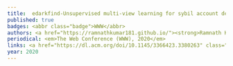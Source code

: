 ```yaml
---
title: 	edarkfind-Unsupervised multi-view learning for sybil account detection
published: true
badges: <abbr class="badge">WWW</abbr>
authors: <a href="https://ramnathkumar181.github.io/"><strong>Ramnath Kumar</strong></a>, <a href="https://shwetanlp.github.io/">Shweta Yadav</a>, <a href="https://chs.asu.edu/path-pattern-not-set/isearch-profile-14248">Raminta Daniulaityte</a>, <a href="https://mahidol.academia.edu/FrancoisLamy">Francois Lamy</a>, <a href="http://cecs.wright.edu/people/faculty/tkprasad/index.html">Krishnaprasad Thirunarayan</a>, <a href = "https://research.cec.sc.edu/aii/people/usha-lokala">Usha Lokala</a>, and <a href="http://amit.aiisc.ai/">Amit Sheth</a>.
periodical: <em>The Web Conference (WWW), 2020</em>
links: <a href="https://dl.acm.org/doi/10.1145/3366423.3380263" class="boxed" role="button" target="_blank">PDF</a> <a href="https://github.com/RamnathKumar181/eDarkFind-Unsupervised-Multi-view-Learning-for-Sybil-Account-Detection" class="boxed" role="button" target="_blank">Code</a>
year: 2020
---
```

